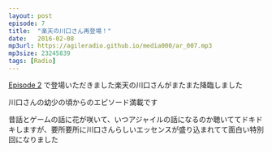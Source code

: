 ```yaml
---
layout: post
episode: 7
title:  "楽天の川口さん再登場！"
date:   2016-02-08
mp3url: https://agileradio.github.io/media000/ar_007.mp3
mp3size: 23245839
tags: [Radio]
---
```


[Episode 2](http://agileradio.github.io/2015/12/07/1/) で登場いただきました楽天の川口さんがまたまた降臨しました  

川口さんの幼少の頃からのエピソード満載です  

昔話とゲームの話に花が咲いて、いつアジャイルの話になるのか聴いててドキドキしますが、要所要所に川口さんらしいエッセンスが盛り込まれてて面白い特別回になりました  

